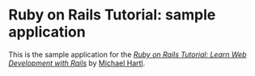 # Ruby on Rails Tutorial: sample application

This is the sample application for the 
[*Ruby on Rails Tutorial:
Learn Web Development with Rails*](http://wwww.railstutorial.org/)
by [Michael Hartl](http://www.michaelhartl.com/).

